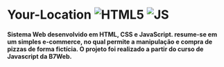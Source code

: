 # Your-Location ![HTML5](https://img.shields.io/badge/HTML5-E34F26?style=for-the-badge&logo=html5&logoColor=white) ![JS](https://img.shields.io/badge/JavaScript-F7DF1E?style=for-the-badge&logo=javascript&logoColor=black)

#### Sistema Web desenvolvido em HTML, CSS e JavaScript. resume-se em um simples e-commerce, no qual permite a manipulação e compra de pizzas de forma fictícia. O projeto foi realizado a partir do curso de Javascript da B7Web.
